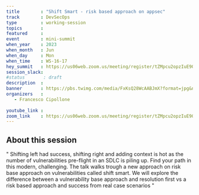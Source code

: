 ```yaml
---
title        : "Shift Smart - risk based approach on appsec"
track        : DevSecOps
type         : working-session
topics       :
featured     :
event        : mini-summit
when_year    : 2023
when_month   : Jun
when_day     : Mon
when_time    : WS-16-17
hey_summit   : https://us06web.zoom.us/meeting/register/tZMpcu2opzIuE9OWSFEtXBTALTeDEvq6IWSl
session_slack:
#status       : draft
description  :
banner       : https://pbs.twimg.com/media/FxKsQ28WcAABJmX?format=jpg&name=medium
organizers   :
   - Francesco Cipollone
  
youtube_link : 
zoom_link    : https://us06web.zoom.us/meeting/register/tZMpcu2opzIuE9OWSFEtXBTALTeDEvq6IWSl
---
```



## About this session
"
Shifting left had success, shifting right and adding context is hot as the number of vulnerabilities pre-flight in an SDLC is piling up. Find your path in this modern, challenging.  The talk walks trough a new approach on risk base approach on vulnerabilities called shift smart. 
We will explore the difference between a vulnerability base approach and resolution first vs a risk based approach and success from real case scenarios "

